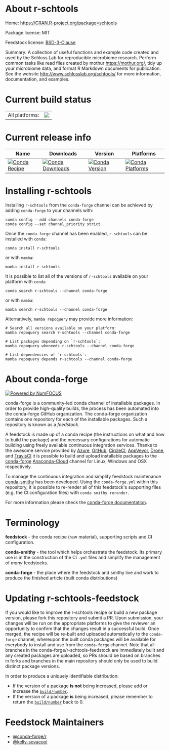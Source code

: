 About r-schtools
================

Home: https://CRAN.R-project.org/package=schtools

Package license: MIT

Feedstock license: [BSD-3-Clause](https://github.com/conda-forge/r-schtools-feedstock/blob/main/LICENSE.txt)

Summary: A collection of useful functions and example code created and used by the Schloss Lab for reproducible microbiome research. Perform common tasks like read files created by mothur <https://mothur.org/>, tidy up your microbiome data, and format R Markdown documents for publication. See the website <http://www.schlosslab.org/schtools/> for more information, documentation, and examples.

Current build status
====================


<table><tr><td>All platforms:</td>
    <td>
      <a href="https://dev.azure.com/conda-forge/feedstock-builds/_build/latest?definitionId=14650&branchName=main">
        <img src="https://dev.azure.com/conda-forge/feedstock-builds/_apis/build/status/r-schtools-feedstock?branchName=main">
      </a>
    </td>
  </tr>
</table>

Current release info
====================

| Name | Downloads | Version | Platforms |
| --- | --- | --- | --- |
| [![Conda Recipe](https://img.shields.io/badge/recipe-r--schtools-green.svg)](https://anaconda.org/conda-forge/r-schtools) | [![Conda Downloads](https://img.shields.io/conda/dn/conda-forge/r-schtools.svg)](https://anaconda.org/conda-forge/r-schtools) | [![Conda Version](https://img.shields.io/conda/vn/conda-forge/r-schtools.svg)](https://anaconda.org/conda-forge/r-schtools) | [![Conda Platforms](https://img.shields.io/conda/pn/conda-forge/r-schtools.svg)](https://anaconda.org/conda-forge/r-schtools) |

Installing r-schtools
=====================

Installing `r-schtools` from the `conda-forge` channel can be achieved by adding `conda-forge` to your channels with:

```
conda config --add channels conda-forge
conda config --set channel_priority strict
```

Once the `conda-forge` channel has been enabled, `r-schtools` can be installed with `conda`:

```
conda install r-schtools
```

or with `mamba`:

```
mamba install r-schtools
```

It is possible to list all of the versions of `r-schtools` available on your platform with `conda`:

```
conda search r-schtools --channel conda-forge
```

or with `mamba`:

```
mamba search r-schtools --channel conda-forge
```

Alternatively, `mamba repoquery` may provide more information:

```
# Search all versions available on your platform:
mamba repoquery search r-schtools --channel conda-forge

# List packages depending on `r-schtools`:
mamba repoquery whoneeds r-schtools --channel conda-forge

# List dependencies of `r-schtools`:
mamba repoquery depends r-schtools --channel conda-forge
```


About conda-forge
=================

[![Powered by
NumFOCUS](https://img.shields.io/badge/powered%20by-NumFOCUS-orange.svg?style=flat&colorA=E1523D&colorB=007D8A)](https://numfocus.org)

conda-forge is a community-led conda channel of installable packages.
In order to provide high-quality builds, the process has been automated into the
conda-forge GitHub organization. The conda-forge organization contains one repository
for each of the installable packages. Such a repository is known as a *feedstock*.

A feedstock is made up of a conda recipe (the instructions on what and how to build
the package) and the necessary configurations for automatic building using freely
available continuous integration services. Thanks to the awesome service provided by
[Azure](https://azure.microsoft.com/en-us/services/devops/), [GitHub](https://github.com/),
[CircleCI](https://circleci.com/), [AppVeyor](https://www.appveyor.com/),
[Drone](https://cloud.drone.io/welcome), and [TravisCI](https://travis-ci.com/)
it is possible to build and upload installable packages to the
[conda-forge](https://anaconda.org/conda-forge) [Anaconda-Cloud](https://anaconda.org/)
channel for Linux, Windows and OSX respectively.

To manage the continuous integration and simplify feedstock maintenance
[conda-smithy](https://github.com/conda-forge/conda-smithy) has been developed.
Using the ``conda-forge.yml`` within this repository, it is possible to re-render all of
this feedstock's supporting files (e.g. the CI configuration files) with ``conda smithy rerender``.

For more information please check the [conda-forge documentation](https://conda-forge.org/docs/).

Terminology
===========

**feedstock** - the conda recipe (raw material), supporting scripts and CI configuration.

**conda-smithy** - the tool which helps orchestrate the feedstock.
                   Its primary use is in the construction of the CI ``.yml`` files
                   and simplify the management of *many* feedstocks.

**conda-forge** - the place where the feedstock and smithy live and work to
                  produce the finished article (built conda distributions)


Updating r-schtools-feedstock
=============================

If you would like to improve the r-schtools recipe or build a new
package version, please fork this repository and submit a PR. Upon submission,
your changes will be run on the appropriate platforms to give the reviewer an
opportunity to confirm that the changes result in a successful build. Once
merged, the recipe will be re-built and uploaded automatically to the
`conda-forge` channel, whereupon the built conda packages will be available for
everybody to install and use from the `conda-forge` channel.
Note that all branches in the conda-forge/r-schtools-feedstock are
immediately built and any created packages are uploaded, so PRs should be based
on branches in forks and branches in the main repository should only be used to
build distinct package versions.

In order to produce a uniquely identifiable distribution:
 * If the version of a package **is not** being increased, please add or increase
   the [``build/number``](https://docs.conda.io/projects/conda-build/en/latest/resources/define-metadata.html#build-number-and-string).
 * If the version of a package **is** being increased, please remember to return
   the [``build/number``](https://docs.conda.io/projects/conda-build/en/latest/resources/define-metadata.html#build-number-and-string)
   back to 0.

Feedstock Maintainers
=====================

* [@conda-forge/r](https://github.com/conda-forge/r/)
* [@kelly-sovacool](https://github.com/kelly-sovacool/)

